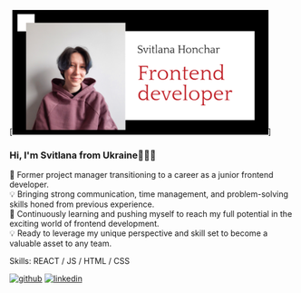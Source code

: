 [<img src='https://github.com/SvitlanaHonchar/SvitlanaHonchar/blob/main/Screenshot_1.png' alt='banner' height='220'>]
### Hi, I'm Svitlana from Ukraine👋🏻🙃

📌 Former project manager transitioning to a career as a junior frontend developer.   
💡  Bringing strong communication, time management, and problem-solving skills honed from previous experience.   
📌 Continuously learning and pushing myself to reach my full potential in the exciting world of frontend development.  
💡  Ready to leverage my unique perspective and skill set to become a valuable asset to any team.  

Skills: REACT / JS / HTML / CSS


[<img src='https://cdn.jsdelivr.net/npm/simple-icons@3.0.1/icons/github.svg' alt='github' height='40'>](https://github.com/https:/github.com/SvitlanaHonchar)  [<img src='https://cdn.jsdelivr.net/npm/simple-icons@3.0.1/icons/linkedin.svg' alt='linkedin' height='40'>](https://www.linkedin.com/in/https:/www.linkedin.com/in/svitlana-honchar/)  
